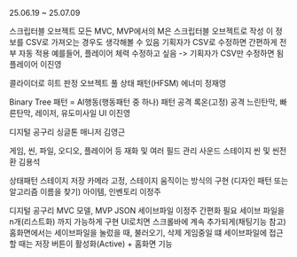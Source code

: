 <p>25.06.19 ~ 25.07.09</p>
<p>스크립터블 오브젝트
모든 MVC, MVP에서의 M은 스크립터블 오브젝트로 작성
이 정보를 CSV로 가져오는 경우도 생각해볼 수 있음
기획자가 CSV로 수정하면 간편하게 전부 자동 적용
예를들어, 플레이어 체력 수정하고 싶음 -&gt; 기획자가 CSV만 수정하면 됨
플레이어
이진영</p>
<p>콜라이더로 히트 판정
오브젝트 풀
상태 패턴(HFSM)
에너미
정재영</p>
<p>Binary Tree 패턴 = AI행동(행동패턴 중 하나)
패턴 공격
록온(고정) 공격
느린탄막, 빠른탄막, 레이저, 유도미사일
UI
이진영</p>
<p>디지털 공구리
싱글톤 매니저
김영근</p>
<p>게임, 씬, 파일, 오디오, 플레이어 등
재화 및 여러 필드 관리
사운드
스테이지 씬 및 씬전환
김용석</p>
<p>상태패턴
스테이지 저장
카메라 고정, 스테이지 움직이는 방식의 구현
(디자인 패턴 또는 알고리즘 이름을 찾기)
아이템, 인벤토리
이정주</p>
<p>디지털 공구리
MVC 모델, MVP
JSON 세이브파일
이정주
간편화 필요
세이브 파일을 n개(리스트화) 까지 가능하게 구현
UI로치면 스크롤바에 계속 추가되게(채팅기능 참고)
홈화면에서는 세이브파일을 눌렀을 때, 불러오기, 삭제
게임중일 떄 세이브파일에 접근할 때는 저장 버튼이 활성화(Active) + 홈화면 기능</p>